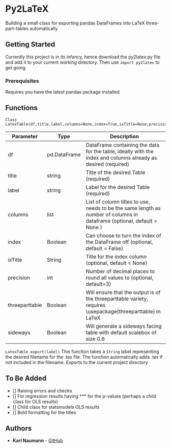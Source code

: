 # Py2LaTeX
Building a small class for exporting pandas DataFrames into LaTeX three-part-tables automatically

## Getting Started

Currently this project is in its infancy, hence download the py2latex.py file and add it to your current working directory. Then use `import py2latex` to get going.

### Prerequisites

Requires you have the latest pandas package installed

## Functions

```
Class LatexTable(df,title,label,columns=None,index=True,ixTitle=None,precision=3,threeparttable=False,sideways=False)
```

Parameter | Type | Description
----------|------|-------------
df | pd.DataFrame | DataFrame containing the data for the table, ideally with the index and columns already as desired (required)
title | string | Title of the desired Table (required)
label | string | Label for the desired Table (required)
columns | list | List of column titles to use, needs to be the same length as number of columns in dataframe (optional, default = None )
index | Boolean| Can choose to turn the index of the DataFrame off (optional, default = False)
ixTitle | String | Title for the index column (optional, default = None)
precision | int | Number of decimal places to round all values to (optional, default=3)
threeparttable | Boolean | Will ensure that the output is of the threeparttable variety, requires \usepackage{threeparttable} in LaTeX
sideways | Boolean | Will generate a sideways facing table with default scalebox of size 0.6

```LatexTable.export(label)```
This function takes a `String` label representing the desired filename for the .tex file. The function automatically adds .tex if not included in the filename. Exports to the current project directory

## To Be Added
- [] Raising errors and checks
- [] For regression results having *** for the p-values (perhaps a child class for OLS results)
- [] Child class for statsmodels OLS results
- [] Bold formatting for the titles

## Authors

* **Karl Naumann** - [GitHub](https://github.com/karlnaumann)
